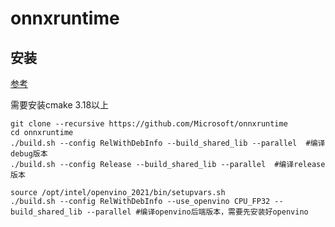 # onnxruntime

## 安装

[参考](https://onnxruntime.ai/docs/build/inferencing.html)

需要安装cmake 3.18以上

```shell
git clone --recursive https://github.com/Microsoft/onnxruntime
cd onnxruntime
./build.sh --config RelWithDebInfo --build_shared_lib --parallel  #编译debug版本
./build.sh --config Release --build_shared_lib --parallel  #编译release版本

source /opt/intel/openvino_2021/bin/setupvars.sh
./build.sh --config RelWithDebInfo --use_openvino CPU_FP32 --build_shared_lib --parallel #编译openvino后端版本，需要先安装好openvino
```

